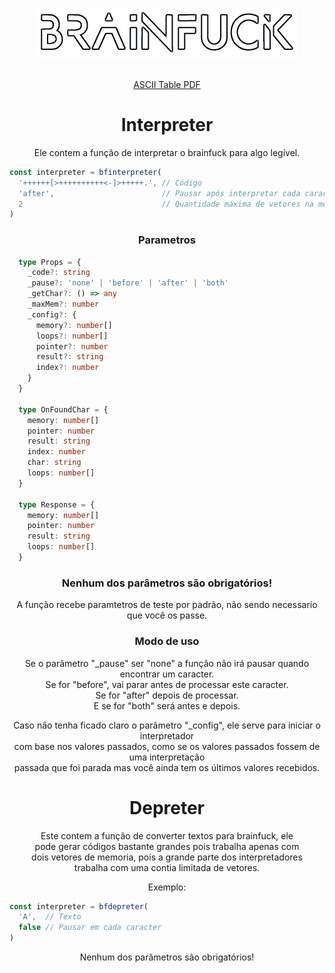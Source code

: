 <div align='center'>

[![Brainfuck.org logo](doc/logo.png)](brainfuck-org.vercel.app)
<br/><br/>

[ASCII Table PDF](doc/ASCII%20Table.pdf)

# Interpreter
Ele contem a função de interpretar o brainfuck para algo legível.

<div align='left'>

  ```js
  const interpreter = bfinterpreter(
    '++++++[>++++++++++<-]>+++++.', // Código
    'after',                        // Pausar após interpretar cada caracter
    2                               // Quantidade máxima de vetores na memória
  )
  ```
</div>

### Parametros
<div align='left'>

```ts
  type Props = {
    _code?: string
    _pause?: 'none' | 'before' | 'after' | 'both'
    _getChar?: () => any
    _maxMem?: number
    _config?: {
      memory?: number[]
      loops?: number[]
      pointer?: number
      result?: string
      index?: number
    }
  }

  type OnFoundChar = {
    memory: number[]
    pointer: number
    result: string
    index: number
    char: string
    loops: number[]
  }

  type Response = {
    memory: number[]
    pointer: number
    result: string
    loops: number[]
  }
```
</div>

### Nenhum dos parâmetros são obrigatórios!
A função recebe paramtetros de teste por padrão, não sendo necessarío que você os passe.

### Modo de uso
Se o parâmetro "_pause" ser "none" a função não irá pausar quando encontrar um caracter.  
Se for "before", vai parar antes de processar este caracter.  
Se for "after" depois de processar.  
E se for "both" será antes e depois.

Caso não tenha ficado claro o parâmetro "_config", ele serve para iniciar o interpretador  
com base nos valores passados, como se os valores passados fossem de uma interpretação  
passada que foi parada mas você ainda tem os últimos valores recebidos.


# Depreter
Este contem a função de converter textos para brainfuck, ele  
pode gerar códigos bastante grandes pois trabalha apenas com  
dois vetores de memoria, pois a grande parte dos interpretadores  
trabalha com uma contia limitada de vetores.

Exemplo:
<div align='left'>

  ```js
  const interpreter = bfdepreter(
    'A',  // Texto
    false // Pausar em cada caracter
  )
  ```
</div>

Nenhum dos parâmetros são obrigatórios!

</div>